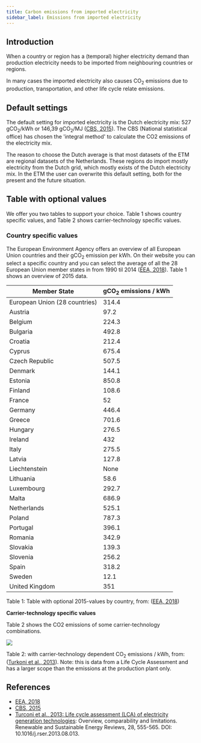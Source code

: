 ```yaml
---
title: Carbon emissions from imported electricity
sidebar_label: Emissions from imported electricity
---
```


## Introduction
When a country or region has a (temporal) higher electricity demand than production electricity needs to be imported from neighbouring countries or regions.

In many cases the imported electricity also causes CO<sub>2</sub> emissions due to production, transportation, and other life cycle relate emissions.

## Default settings

The default setting for imported electricity is the Dutch electricity mix: 527 gCO<sub>2</sub>/kWh or 146,39 gCO<sub>2</sub>/MJ ([CBS, 2015](#references)). The CBS (National statistical office) has chosen the 'integral method' to calculate the CO2 emissions of the electricity mix.

The reason to choose the Dutch average is that most datasets of the ETM are regional datasets of the Netherlands. These regions do import mostly electricity from the Dutch grid, which mostly exists of the Dutch electricity mix. In the ETM the user can overwrite this default setting, both for the present and the future situation.

## Table with optional values

We offer you two tables to support your choice. Table 1 shows country specific values, and Table 2 shows carrier-technology specific values.

### Country specific values

The European Environment Agency offers an overview of all European Union countries and their gCO<sub>2</sub> emission per kWh. On their website you can select a specific country and you can select the average of all the 28 European Union member states in from 1990 til 2014 ([EEA, 2018](#references)). Table 1 shows an overview of 2015 data.

Member State		| gCO<sub>2</sub> emissions / kWh
------------- | -------------
European Union (28 countries)| 314.4
Austria			| 97.2
Belgium			| 224.3
Bulgaria			| 492.8
Croatia			| 212.4
Cyprus				| 675.4
Czech Republic	| 507.5
Denmark			| 	144.1
Estonia			| 850.8
Finland			| 108.6
France				| 52
Germany			| 	446.4
Greece				| 701.6
Hungary			| 276.5
Ireland			| 432
Italy				| 275.5
Latvia				| 127.8
Liechtenstein		| 	None
Lithuania			| 58.6
Luxembourg		| 292.7
Malta				| 686.9
Netherlands		| 525.1
Poland				| 787.3
Portugal			| 396.1
Romania			| 342.9
Slovakia			| 139.3
Slovenia			| 256.2
Spain				| 318.2
Sweden				| 12.1
United Kingdom	| 351


Table 1: Table with optional 2015-values by country, from: ([EEA, 2018](#references))


**Carrier-technology specific values**

Table 2 shows the CO2 emissions of some carrier-technology combinations.

![](/img/docs/20180111_carrier-technology_co2_emissions.png)

Table 2: with carrier-technology dependent CO<sub>2</sub> emissions / kWh, from: ([Turkoni et al., 2013](#references)). Note: this is data from a Life Cycle Assessment and has a larger scope than the emissions at the production plant only.

## References

- [EEA, 2018](https://www.eea.europa.eu/data-and-maps/daviz/co2-emission-intensity-5#tab-googlechartid_chart_11_filters=%7B%22rowFilters%22%3A%7B%7D%3B%22columnFilters%22%3A%7B%22pre_config_ugeo%22%3A%5B%22European%20Union%20(current%20composition)%22%5D%7D%7D)
- [CBS, 2015](https://www.cbs.nl/nl-nl/achtergrond/2017/06/rendementen-en-co2-emissie-elektriciteitsproductie-2015)
- [Turconi et al., 2013: Life cycle assessment (LCA) of electricity generation
technologies](https://refman.energytransitionmodel.com/publications/2078): Overview, comparability and limitations. Renewable and Sustainable Energy Reviews, 28, 555-565. DOI: 10.1016/j.rser.2013.08.013.
